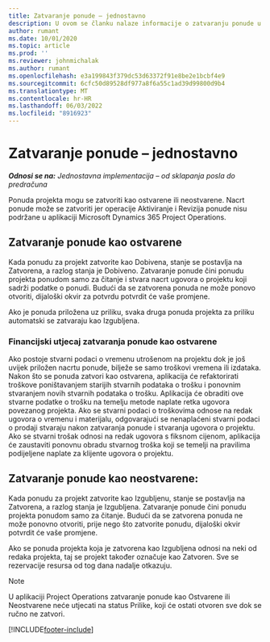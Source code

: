 ```yaml
---
title: Zatvaranje ponude – jednostavno
description: U ovom se članku nalaze informacije o zatvaranju ponude u programima Project Operations.
author: rumant
ms.date: 10/01/2020
ms.topic: article
ms.prod: ''
ms.reviewer: johnmichalak
ms.author: rumant
ms.openlocfilehash: e3a199843f379dc53d63372f91e8be2e1bcbf4e9
ms.sourcegitcommit: 6cfc50d89528df977a8f6a55c1ad39d99800d9b4
ms.translationtype: MT
ms.contentlocale: hr-HR
ms.lasthandoff: 06/03/2022
ms.locfileid: "8916923"
---
```

# <a name="close-a-quote---lite"></a>Zatvaranje ponude – jednostavno

_**Odnosi se na:** Jednostavna implementacija – od sklapanja posla do predračuna_

Ponuda projekta mogu se zatvoriti kao ostvarene ili neostvarene. Nacrt ponude može se zatvoriti jer operacije Aktiviranje i Revizija ponude nisu podržane u aplikaciji Microsoft Dynamics 365 Project Operations.

## <a name="close-a-quote-as-won"></a>Zatvaranje ponude kao ostvarene

Kada ponudu za projekt zatvorite kao Dobivena, stanje se postavlja na Zatvorena, a razlog stanja je Dobiveno. Zatvaranje ponude čini ponudu projekta ponudom samo za čitanje i stvara nacrt ugovora o projektu koji sadrži podatke o ponudi. Budući da se zatvorena ponuda ne može ponovo otvoriti, dijaloški okvir za potvrdu potvrdit će vaše promjene.

Ako je ponuda priložena uz priliku, svaka druga ponuda projekta za priliku automatski se zatvaraju kao Izgubljena.

### <a name="financial-impact-of-closing-a-quote-as-won"></a>Financijski utjecaj zatvaranja ponude kao ostvarene

Ako postoje stvarni podaci o vremenu utrošenom na projektu dok je još uvijek priložen nacrtu ponude, bilježe se samo troškovi vremena ili izdataka. Nakon što se ponuda zatvori kao ostvarena, aplikacija će refaktorirati troškove poništavanjem starijih stvarnih podataka o trošku i ponovnim stvaranjem novih stvarnih podataka o trošku. Aplikacija će obraditi ove stvarne podatke o trošku na temelju metode naplate retka ugovora povezanog projekta. Ako se stvarni podaci o troškovima odnose na redak ugovora o vremenu i materijalu, odgovarajući se nenaplaćeni stvarni podaci o prodaji stvaraju nakon zatvaranja ponude i stvaranja ugovora o projektu. Ako se stvarni trošak odnosi na redak ugovora s fiksnom cijenom, aplikacija će zaustaviti ponovnu obradu stvarnog troška koji se temelji na pravilima podijeljene naplate za klijente ugovora o projektu.

## <a name="closing-a-quote-as-lost"></a>Zatvaranje ponude kao neostvarene:

Kada ponudu za projekt zatvorite kao Izgubljenu, stanje se postavlja na Zatvorena, a razlog stanja je Izgubljena. Zatvaranje ponude čini ponudu projekta ponudom samo za čitanje. Budući da se zatvorena ponuda ne može ponovno otvoriti, prije nego što zatvorite ponudu, dijaloški okvir potvrdit će vaše promjene.

Ako se ponuda projekta koja je zatvorena kao Izgubljena odnosi na neki od redaka projekta, taj se projekt također označuje kao Zatvoren. Sve se rezervacije resursa od tog dana nadalje otkazuju.

> [!NOTE]
> U aplikaciji Project Operations zatvaranje ponude kao Ostvarene ili Neostvarene neće utjecati na status Prilike, koji će ostati otvoren sve dok se ručno ne zatvori.


[!INCLUDE[footer-include](../../includes/footer-banner.md)]